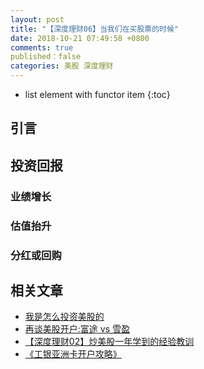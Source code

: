 ```yaml
---
layout: post
title: "【深度理财06】当我们在买股票的时候"
date: 2018-10-21 07:49:58 +0800
comments: true
published：false
categories: 美股 深度理财
---
```

* list element with functor item
{:toc}

## 引言



## 投资回报

### 业绩增长
### 估值抬升
### 分红或回购


## 相关文章

- [我是怎么投资美股的](https://blog.forecho.com/how-do-I-invest-in-American-stocks.html)
- [再谈美股开户:富途 vs 雪盈](https://blog.forecho.com/talk-about-US-stocks-account-again.html)
- [【深度理财02】炒美股一年学到的经验教训](https://blog.forecho.com/financedeep-02.html)
- [《工银亚洲卡开户攻略》](https://blog.forecho.com/icbc-asia-open-account.html)